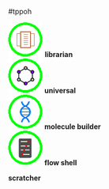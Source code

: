 #tppoh

<img src= "/img/kb_icon.png"/> <b> librarian <b/> <br>
<img src= "/img/a4u_icon.png"/> <b> universal <b/> <br>
<img src= "/img/mba_icon.png"/> <b> molecule builder <b/> <br>
<img src= "/img/gpa_icon.png"/> <b> flow shell <b/> <br>



<b>scratcher</b>


